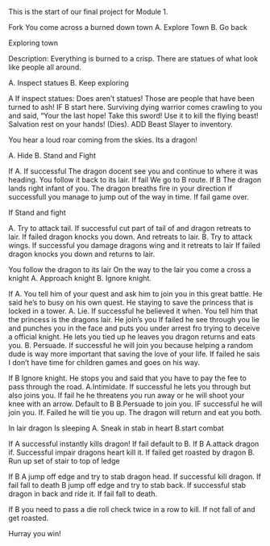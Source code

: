 This is the start of our final project for Module 1.

Fork
You come across a burned down town
A. Explore Town
B. Go back

Exploring town

Description: Everything is burned to a crisp. There are statues of what look like people all around.

A. Inspect statues
B. Keep exploring

A  If inspect statues: Does aren’t statues! Those are people that have been turned to ash!
IF B start here. Surviving dying warrior comes crawling to you and said, “Your the last hope! Take this sword! Use it to kill the flying beast! Salvation rest on your hands! (Dies). ADD Beast Slayer to inventory. 

You hear a loud roar coming from the skies. Its a dragon!

A. Hide
B. Stand and Fight

If A. If successful The dragon docent see you and continue to where it was heading. You follow it back to its lair.
If fail We go to B route.
If B The dragon lands right infant of you. The dragon breaths fire in your direction if successfull you manage to jump out of the way in time. If fail game over.

If Stand and fight

A. Try to attack tail. If successful cut part of tail of and dragon retreats to lair.
If failed dragon knocks you down. And retreats to lair.
B. Try to attack wings. If successful you damage dragons wing and it retreats  to lair
If failed dragon knocks you down and returns to lair.

You follow the dragon to its lair
On the way to the lair you come a cross a knight
A. Approach knight
B. Ignore knight.

If A. You tell him of your quest and ask him to join you in this great battle. He said he’s to busy on his own quest. He staying to save the princess that is locked in a tower.
A. Lie. If successful he believed it when. You tell him that the princess is the dragons lair. He join’s you
If failed he see through you lie and punches you in the face and puts you under arrest fro trying to deceive a official knight. He lets you tied up he leaves you dragon returns and eats you.
B. Persuade. If successful he will join you because helping a random dude is way more important that saving the love of your life. If failed he sais I don’t have time for children games and goes on his way.

If B Ignore knight. He stops you and said that you have to pay the fee to pass through the road.
A.Intimidate. If successful he lets you through but also  joins you. If fail he he threatens you run away or he will shoot your knee with an arrow. Default to B
B.Persuade to join you. IF successful he will join you. If. Failed he will tie you up. The dragon will return and eat you both.

In lair dragon Is sleeping
A. Sneak in stab in heart
B.start combat

If A successful instantly kills dragon! If fail default to B.
If B 
A.attack dragon if. Successful impair dragons heart kill it. If failed get roasted by dragon
B. Run up set of stair to top of ledge

If B 
A jump off edge and try to stab dragon head. If successful kill dragon. If fail fall to death
B jump off edge and try to stab back. If successful stab dragon in back and ride it. If fail fall to death.

If B you need to pass a die roll check twice in a row to kill. If not fall of and get roasted.

Hurray you win!